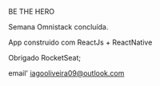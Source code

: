 BE THE HERO


Semana Omnistack concluída.

App construido com
ReactJs + ReactNative

Obrigado RocketSeat;

email' iagooliveira09@outlook.com
